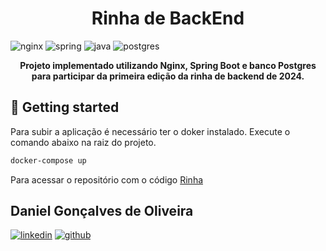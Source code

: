 
[NGINX_BADGE]:https://img.shields.io/badge/nginx-%23009639.svg?style=for-the-badge&logo=nginx&logoColor=white
[JAVA_BADGE]:https://img.shields.io/badge/java-%23ED8B00.svg?style=for-the-badge&logo=openjdk&logoColor=white
[SPRING_BADGE]: https://img.shields.io/badge/spring-%236DB33F.svg?style=for-the-badge&logo=spring&logoColor=white
[POSTGRES_BADGE]:https://img.shields.io/badge/PostgreSQL-316192?style=for-the-badge&logo=postgresql&logoColor=white



<h1 align="center" style="font-weight: bold;">Rinha de BackEnd</h1>

  ![nginx][NGINX_BADGE]
  ![spring][SPRING_BADGE]
  ![java][JAVA_BADGE]
  ![postgres][POSTGRES_BADGE]

<p align="center">
  <b>Projeto implementado utilizando Nginx, Spring Boot e banco Postgres para participar da primeira edição da rinha de backend de 2024.</b>
</p>

<h2 id="started">🚀 Getting started</h2>

Para subir a aplicação é necessário ter o doker instalado. Execute o comando abaixo na raiz do projeto.

```bash
docker-compose up
```

Para acessar o repositório com o código [Rinha](https://github.com/goncalvesmail/rinha-de-backend-2024-q1/tree/master)

## Daniel Gonçalves de Oliveira

[![linkedin](https://img.shields.io/badge/LinkedIn-0077B5?style=for-the-badge&logo=linkedin&logoColor=white)](https://www.linkedin.com/in/daniel-gon%C3%A7alves-de-oliveira-b7a47b34/)
[![github](https://img.shields.io/badge/GitHub-100000?style=for-the-badge&logo=github&logoColor=white)](https://github.com/goncalvesmail)